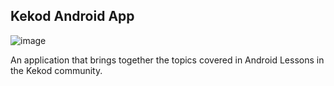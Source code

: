 ## Kekod Android App

![image](https://github.com/kaaneneskpc/KekodAndroidApp/assets/32849662/7892edbc-03b1-4806-857d-85b0f9133e18)


An application that brings together the topics covered in Android Lessons in the Kekod community.

